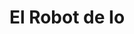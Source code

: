 ---
layout: template_cuentos
title: El Robot de Io
texto: Un equipo de robots aterrizan en las lunes de Júpiter buscando vida. El robot de Io tiene sus propias inquietudes sobre su misión.
img: el_robot_de_io.jpg
link: https://www.books2read.com/u/mBMxGO
isbn: 9781540182364
Editor: Editorial Antielectrón
Autor: Ignacio Galdames
Colección: Tiempos Alterados
---
